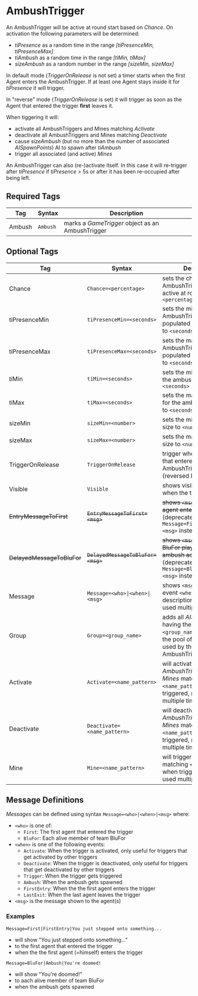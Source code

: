 # AmbushTrigger

An AmbushTrigger will be active at round start based on *Chance*. On activation the following parameters will be determined:

* *tiPresence* as a random time in the range *[tiPresenceMin, tiPresenceMax]*
* *tiAmbush* as a random time in the range *[tiMin, tiMax]*
* *sizeAmbush* as a random number in the range *[sizeMin, sizeMax]*

In default mode (*TriggerOnRelease* is not set) a timer starts when the first Agent enters the AmbushTrigger. If at least one Agent stays inside it for *tiPresence* it will trigger.

In "reverse" mode (*TriggerOnRelease* is set) it will trigger as soon as the Agent that entered the trigger **first** leaves it.

When tiggering it will:

* activate all AmbushTriggers and Mines matching *Activate*
* deactivate all AmbushTriggers and Mines matching *Deactivate*
* cause *sizeAmbush* (but no more than the number of associated *AISpawnPoints*) AI to spawn after *tiAmbush*
* trigger all associated (and active) *Mines*

An AmbushTrigger can also (re-)activate itself. In this case it will re-trigger after *tiPresence* if *tiPresence* > 5s or after it has been re-occupied after being left.

## Required Tags

| Tag | Syntax | Description
| --- | --- | --- |
| Ambush | `Ambush` | marks a *GameTrigger* object as an AmbushTrigger

## Optional Tags

| Tag | Syntax | Description | Default
| --- | --- | --- | --- |
| Chance | `Chance=<percentage>` | sets the chance for this AmbushTrigger to be active at round start to `<percentage>` | 80
| tiPresenceMin | `tiPresenceMin=<seconds>` | sets the minimum time the AmbushTrigger has to be populated for it to trigger to `<seconds>` | 0
| tiPresenceMax | `tiPresenceMax=<seconds>` | sets the maximum time the AmbushTrigger has to be populated for it to trigger to `<seconds>` | 0
| tiMin | `tiMin=<seconds>` | sets the minimum delay for the ambush to spawn to `<seconds>` | 1
| tiMax | `tiMax=<seconds>` | sets the maximum delay for the ambush to spawn to `<seconds>` | 7
| sizeMin | `sizeMin=<number>` | sets the minimum ambush size to `<number>` | 0
| sizeMax | `sizeMax=<number>` | sets the maximum ambush size to `<number>` | 5
| TriggerOnRelease | `TriggerOnRelease` | trigger when the first one that entered the AmbushTrigger leaves it (reversed logic) | false
| Visible | `Visible` | shows visible outlines when the trigger is active | false
| ~~EntryMessageToFirst~~ | ~~`EntryMessageToFirst=<msg>`~~ | ~~shows `<msg>` to the first agent entering the trigger~~ (deprecated, use `Message=First\|FirstEntry\|<msg>` instead) | none
| ~~DelayedMessageToBluFor~~ | ~~`DelayedMessageToBluFor=<msg>`~~ | ~~shows `<msg>` to all alive BluFor players when the ambush actually spawns~~ (deprecated, use `Message=BluFor\|Ambush\|<msg>` instead) | none
| Message | `Message=<who>\|<when>\|<msg>` | shows `<msg>` to `<who>` at event `<when>`, see description below, may be used multiple times | none
| Group | `Group=<group_name>` | adds all *AISpawnPoints* having the tag `<group_name>` assigned to the pool of spawn points used by the AmbushTrigger | none
| Activate | `Activate=<name_pattern>` | will activate all *AmbushTriggers* and *Mines* matching `<name_pattern>` when triggered, may be used multiple times | none
| Deactivate | `Deactivate=<name_pattern>` | will deactivate all *AmbushTriggers* and *Mines* matching `<name_pattern>` when triggered, may be used multiple times | none
| Mine | `Mine=<name_pattern>` | will trigger all *Mines* matching `<name_pattern>` when triggered, may be used multiple times | none

## Message Definitions

*Messages* can be defined using syntax `Message=<who>|<when>|<msg>` where:

* `<who>` is one of:
  * `First`: The first agent that entered the trigger
  * `BluFor`: Each alive member of team BluFor
* `<when>` is one of the following events:
  * `Activate`: When the trigger is activated, only useful for triggers that get activated by other triggers
  * `Deactivate`: When the trigger is deactivated, only useful for triggers that get deactivated by other triggers
  * `Trigger`: When the trigger gets triggered
  * `Ambush`: When the ambush gets spawned
  * `FirstEntry`: When the the first agent enters the trigger
  * `LastExit`: When the last agent leaves the trigger
* `<msg>` is the message shown to the agent(s)

### Examples

`Message=First|FirstEntry|You just stepped onto something...`

* will show "You just stepped onto something..."
* to the first agent that entered the trigger
* when the the first agent (=himself) enters the trigger

`Message=BluFor|Ambush|You're doomed!`

* will show "You're doomed!"
* to aach alive member of team BluFor
* when the ambush gets spawned
